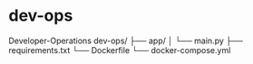 # dev-ops
Developer-Operations
dev-ops/
├── app/
│   └── main.py
├── requirements.txt
└── Dockerfile
└── docker-compose.yml